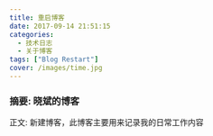 ```yaml
---
title: 重启博客
date: 2017-09-14 21:51:15
categories:
  - 技术日志
  - 关于博客
tags: ["Blog Restart"]
cover: /images/time.jpg  
---
```

### 摘要: 晓斌的博客
<!--more-->
正文:
新建博客，此博客主要用来记录我的日常工作内容